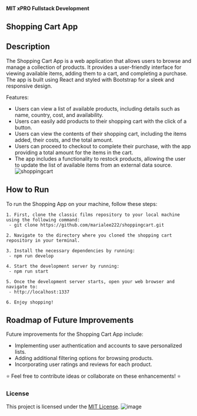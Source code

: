 #### MIT xPRO Fullstack Development
## Shopping Cart App

## Description 
The Shopping Cart App is a web application that allows users to browse and manage a collection of products. It provides a user-friendly interface for viewing available items, adding them to a cart, and completing a purchase. The app is built using React and styled with Bootstrap for a sleek and responsive design.

Features:
 - Users can view a list of available products, including details such as name, country, cost, and availability.
 - Users can easily add products to their shopping cart with the click of a button.
 - Users can view the contents of their shopping cart, including the items added, their costs, and the total amount.
 - Users can proceed to checkout to complete their purchase, with the app providing a total amount for the items in the cart.
 - The app includes a functionality to restock products, allowing the user to update the list of available items from an external data source.
![shoppingcart](https://github.com/marialee222/shoppingcart/assets/150623001/a33548d7-7e62-44eb-acb8-7e48bc813a59)


## How to Run
To run the Shopping App on your machine, follow these steps: 

	1. First, clone the classic films repository to your local machine using the following command:
	 - git clone https://github.com/marialee222/shoppingcart.git

	2. Navigate to the directory where you cloned the shopping cart repository in your terminal.
 
	3. Install the necessary dependencies by running:
	 - npm run develop

	4. Start the development server by running:
	 - npm run start

	5. Once the development server starts, open your web browser and navigate to:
   	 - http://localhost:1337
 
	6. Enjoy shopping!
	
## Roadmap of Future Improvements
Future improvements for the Shopping Cart App include:
 - Implementing user authentication and accounts to save personalized lists.
 - Adding additional filtering options for browsing products.
 - Incorporating user ratings and reviews for each product.


:star: Feel free to contribute ideas or collaborate on these enhancements! :star:

### License
This project is licensed under the [MIT License](https://opensource.org/licenses/MIT).
![image](https://github.com/marialee222/shoppingcart/assets/150623001/cfa68dde-9f97-479c-bb9e-fa14fc3bb741)
